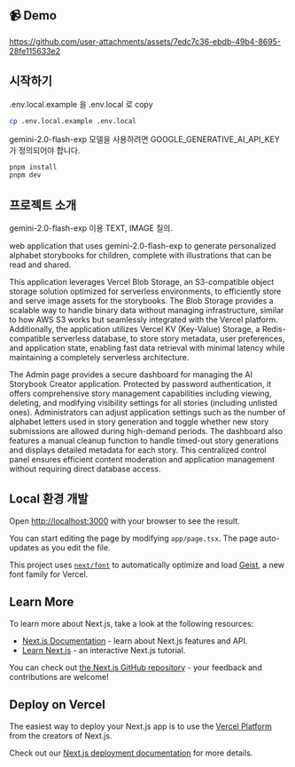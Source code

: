 
## 📹 Demo

https://github.com/user-attachments/assets/7edc7c36-ebdb-49b4-8695-28fe115633e2

## 시작하기

.env.local.example 을 .env.local 로 copy

```bash
cp .env.local.example .env.local
```

gemini-2.0-flash-exp 모델을 사용하려면  GOOGLE_GENERATIVE_AI_API_KEY 가 정의되어야 합니다.

```bash
pnpm install
pnpm dev

```

## 프로젝트 소개

gemini-2.0-flash-exp 이용 TEXT, IMAGE 질의.

web application that uses gemini-2.0-flash-exp to generate personalized alphabet storybooks for children, complete with illustrations that can be read and shared.

This application leverages Vercel Blob Storage, an S3-compatible object storage solution optimized for serverless environments, to efficiently store and serve image assets for the storybooks. The Blob Storage provides a scalable way to handle binary data without managing infrastructure, similar to how AWS S3 works but seamlessly integrated with the Vercel platform. Additionally, the application utilizes Vercel KV (Key-Value) Storage, a Redis-compatible serverless database, to store story metadata, user preferences, and application state, enabling fast data retrieval with minimal latency while maintaining a completely serverless architecture.

The Admin page provides a secure dashboard for managing the AI Storybook Creator application. Protected by password authentication, it offers comprehensive story management capabilities including viewing, deleting, and modifying visibility settings for all stories (including unlisted ones). Administrators can adjust application settings such as the number of alphabet letters used in story generation and toggle whether new story submissions are allowed during high-demand periods. The dashboard also features a manual cleanup function to handle timed-out story generations and displays detailed metadata for each story. This centralized control panel ensures efficient content moderation and application management without requiring direct database access.


## Local 환경 개발
Open [http://localhost:3000](http://localhost:3000) with your browser to see the result.

You can start editing the page by modifying `app/page.tsx`. The page auto-updates as you edit the file.




This project uses [`next/font`](https://nextjs.org/docs/app/building-your-application/optimizing/fonts) to automatically optimize and load [Geist](https://vercel.com/font), a new font family for Vercel.

## Learn More

To learn more about Next.js, take a look at the following resources:

- [Next.js Documentation](https://nextjs.org/docs) - learn about Next.js features and API.
- [Learn Next.js](https://nextjs.org/learn) - an interactive Next.js tutorial.

You can check out [the Next.js GitHub repository](https://github.com/vercel/next.js) - your feedback and contributions are welcome!

## Deploy on Vercel

The easiest way to deploy your Next.js app is to use the [Vercel Platform](https://vercel.com/new?utm_medium=default-template&filter=next.js&utm_source=create-next-app&utm_campaign=create-next-app-readme) from the creators of Next.js.

Check out our [Next.js deployment documentation](https://nextjs.org/docs/app/building-your-application/deploying) for more details.
